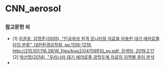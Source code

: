 # CNN_aerosol
## 

### 참고문헌 외
- [1] [이권호, 김영준(2005), "인공위성 원격 모니터링 자료를 이용한 대기 에어로졸 타입 분류", 대한환경공학회, pp.1126-1219, http://210.101.116.28/W_files/kiss2/04709510_pv.pdf, 검색일: 2019.2.17](http://210.101.116.28/W_files/kiss2/04709510_pv.pdf)   
  [2] [박선엽(2014), "우리나라 대기 에어로졸 광학두께 자료의 지역별 추이 분석](http://www.kaopg.or.kr/contents/common/popup/download.html?bbs_cls_cd=002002003&cid=15071014062518&file_nm=08%B9%DA%BC%B1%BF%B1(523~532)ok.pdf&con_flg=Y&home_id=)
-  
